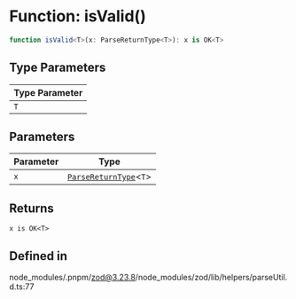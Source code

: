 # Function: isValid()

```ts
function isValid<T>(x: ParseReturnType<T>): x is OK<T>
```

## Type Parameters

| Type Parameter |
| ------ |
| `T` |

## Parameters

| Parameter | Type |
| ------ | ------ |
| `x` | [`ParseReturnType`](../type-aliases/ParseReturnType.md)\<`T`\> |

## Returns

`x is OK<T>`

## Defined in

node\_modules/.pnpm/zod@3.23.8/node\_modules/zod/lib/helpers/parseUtil.d.ts:77
